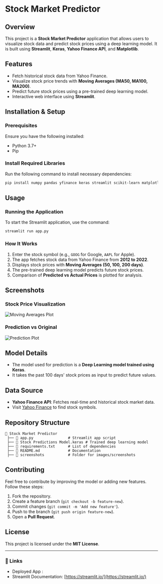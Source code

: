 # Stock Market Predictor

## Overview
This project is a **Stock Market Predictor** application that allows users to visualize stock data and predict stock prices using a deep learning model. It is built using **Streamlit**, **Keras**, **Yahoo Finance API**, and **Matplotlib**.

## Features
- Fetch historical stock data from Yahoo Finance.
- Visualize stock price trends with **Moving Averages (MA50, MA100, MA200)**.
- Predict future stock prices using a pre-trained deep learning model.
- Interactive web interface using **Streamlit**.

## Installation & Setup
### Prerequisites
Ensure you have the following installed:
- Python 3.7+
- Pip

### Install Required Libraries
Run the following command to install necessary dependencies:
```bash
pip install numpy pandas yfinance keras streamlit scikit-learn matplotlib
```

## Usage
### Running the Application
To start the Streamlit application, use the command:
```bash
streamlit run app.py
```

### How It Works
1. Enter the stock symbol (e.g., `GOOG` for Google, `AAPL` for Apple).
2. The app fetches stock data from Yahoo Finance from **2012 to 2022**.
3. Displays stock prices with **Moving Averages (50, 100, 200 days)**.
4. The pre-trained deep learning model predicts future stock prices.
5. Comparison of **Predicted vs Actual Prices** is plotted for analysis.

## Screenshots
### Stock Price Visualization
![Moving Averages Plot](screenshots/ma_plot.png)

### Prediction vs Original
![Prediction Plot](screenshots/prediction_plot.png)

## Model Details
- The model used for prediction is a **Deep Learning model trained using Keras**.
- It takes the past 100 days' stock prices as input to predict future values.

## Data Source
- **Yahoo Finance API**: Fetches real-time and historical stock market data.
- Visit [Yahoo Finance](https://finance.yahoo.com/) to find stock symbols.

## Repository Structure
```
📂 Stock Market Predictor
 ├── 📜 app.py                # Streamlit app script
 ├── 📜 Stock Predictions Model.keras # Trained deep learning model
 ├── 📜 requirements.txt      # List of dependencies
 ├── 📜 README.md             # Documentation
 ├── 📂 screenshots           # Folder for images/screenshots
```

## Contributing
Feel free to contribute by improving the model or adding new features. Follow these steps:
1. Fork the repository.
2. Create a feature branch (`git checkout -b feature-new`).
3. Commit changes (`git commit -m 'Add new feature'`).
4. Push to the branch (`git push origin feature-new`).
5. Open a **Pull Request**.

## License
This project is licensed under the **MIT License**.

---
### 🔗 Links
- Deployed App : 
- Streamlit Documentation: [https://streamlit.io/](https://streamlit.io/)

